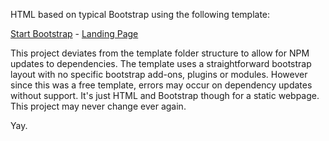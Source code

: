 HTML based on typical Bootstrap using the following template:

[Start Bootstrap](http://startbootstrap.com/) - [Landing Page](http://startbootstrap.com/template-overviews/landing-page/)

This project deviates from the template folder structure to allow for NPM updates to dependencies. The template uses a straightforward bootstrap layout with no specific bootstrap add-ons, plugins or modules. However since this was a free template, errors may occur on dependency updates without support. It's just HTML and Bootstrap though for a static webpage. This project may never change ever again. 

Yay.
